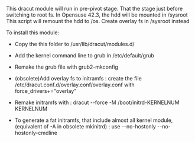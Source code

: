 This dracut module will run in pre-pivot stage. That the stage just before switching to root fs.
In Opensuse 42.3, the hdd will be mounted in /sysroot
This script will remount the hdd to /os. Create overlay fs in /sysroot instead

To install this module:
- Copy the this folder to /usr/lib/dracut/modules.d/
- Add the kernel command line to grub in /etc/default/grub
- Remake the grub file with grub2-mkconfig
- (obsolete)Add overlay fs to initramfs : create the file /etc/dracut.conf.d/overlay.conf/overlay.conf with force_drivers+="overlay"
- Remake initramfs with : dracut --force -M /boot/initrd-KERNELNUM KERNELNUM

- To generate a fat initramfs, that include almost all kernel module, (equivalent of -A in obsolete mkinitrd) : use --no-hostonly --no-hostonly-cmdline




